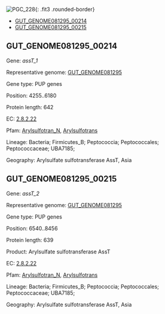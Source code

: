 ![PGC_228](../static/images/Clusters_figure/PGC_228.jpg){: .fit3 .rounded-border}

<ul id="myTab" class="nav nav-tabs">
  <li class="active">
        <a href="#tab1" data-toggle="tab">GUT_GENOME081295_00214</a>
  </li>
<li><a href="#tab2" data-toggle="tab">GUT_GENOME081295_00215</a></li>
</ul>

<div id="myTabContent" class="tab-content">
  <div class="tab-pane fade in active" id="tab1">

<h2 id="GUT_GENOME081295_00214">GUT_GENOME081295_00214</h2>
<p>Gene: <em>assT_1</em>
<p>Representative genome: <a href="https://www.ebi.ac.uk/metagenomics/genomes/MGYG-HGUT-01102">GUT_GENOME081295</a></p>
<p>Gene type: PUP genes</p>
<p>Position: 4255..6180</p>
<p>Protein length: 642</p>
<p>EC: <a href="https://www.brenda-enzymes.org/enzyme.php?ecno=2.8.2.22">2.8.2.22</a></p>
<p>Pfam: <a href="http://pfam.xfam.org/family/Arylsulfotran_N">Arylsulfotran_N</a>, <a href="http://pfam.xfam.org/family/Arylsulfotrans">Arylsulfotrans</a></p>
<p>Lineage: Bacteria; Firmicutes_B; Peptococcia; Peptococcales; Peptococcaceae; UBA7185; </p>
<p>Geography: Arylsulfate sulfotransferase AssT, Asia</p>
  </div>

  <div class="tab-pane fade" id="tab2">

<h2 id="GUT_GENOME081295_00215">GUT_GENOME081295_00215</h2>
<p>Gene: <em>assT_2</em></p>
<p>Representative genome: <a href="https://www.ebi.ac.uk/metagenomics/genomes/MGYG-HGUT-01102">GUT_GENOME081295</a></p>
<p>Gene type: PUP genes</p>
<p>Position: 6540..8456</p>
<p>Protein length: 639</p>
<p>Product: Arylsulfate sulfotransferase AssT</p>
<p>EC: <a href="https://www.brenda-enzymes.org/enzyme.php?ecno=2.8.2.22">2.8.2.22</a></p>
<p>Pfam: <a href="http://pfam.xfam.org/family/Arylsulfotran_N">Arylsulfotran_N</a>, <a href="http://pfam.xfam.org/family/Arylsulfotrans">Arylsulfotrans</a></p>
<p>Lineage: Bacteria; Firmicutes_B; Peptococcia; Peptococcales; Peptococcaceae; UBA7185; </p>
<p>Geography: Arylsulfate sulfotransferase AssT, Asia</p>

  </div>
</div>
